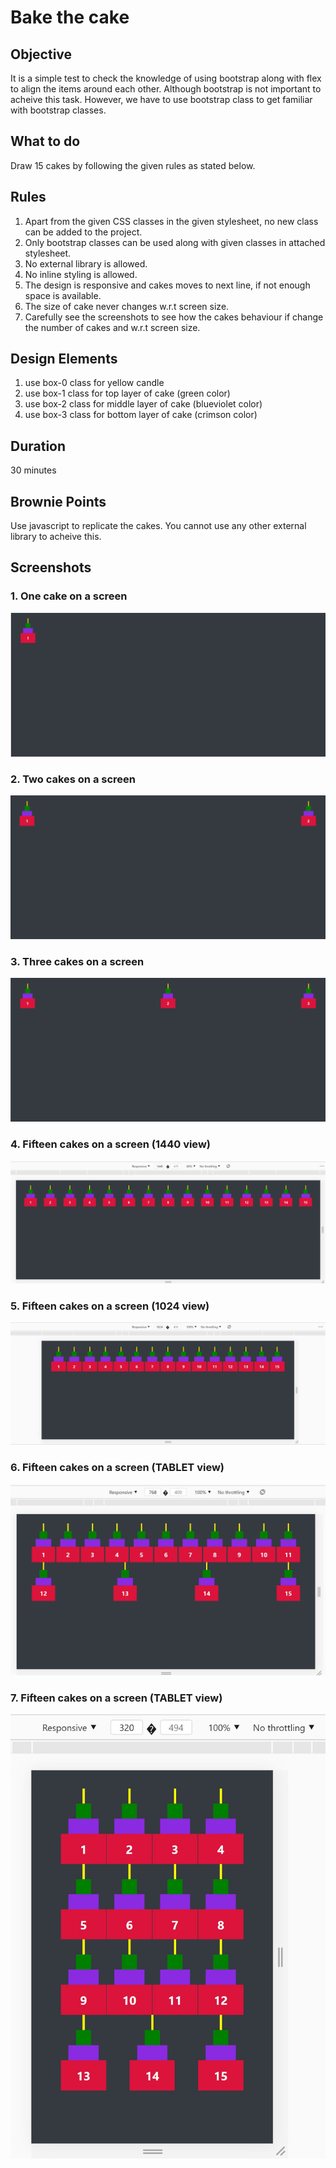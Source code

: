 # Bake the cake

## Objective

It is a simple test to check the knowledge of using bootstrap along with flex to align the items around each other. Although bootstrap is not important to acheive this task. However, we have to use bootstrap class to get familiar with bootstrap classes.

## What to do

Draw 15 cakes by following the given rules as stated below.

## Rules

1. Apart from the given CSS classes in the given stylesheet, no new class can be added to the project.
2. Only bootstrap classes can be used along with given classes in attached stylesheet.
3. No external library is allowed.
4. No inline styling is allowed.
5. The design is responsive and cakes moves to next line, if not enough space is available.
6. The size of cake never changes w.r.t screen size.
7. Carefully see the screenshots to see how the cakes behaviour if change the number of cakes and w.r.t screen size.

## Design Elements

1. use box-0 class for yellow candle
2. use box-1 class for top layer of cake (green color)
3. use box-2 class for middle layer of cake (blueviolet color)
4. use box-3 class for bottom layer of cake (crimson color)

## Duration

30 minutes

## Brownie Points

Use javascript to replicate the cakes. You cannot use any other external library to acheive this.

## Screenshots

### 1. One cake on a screen

![1 Cake on a screen](/screenshots/1-on-a-screen.jpg)

### 2. Two cakes on a screen

![2 Cake on a screen](/screenshots/2-on-a-screen.jpg)

### 3. Three cakes on a screen

![3 Cake on a screen](/screenshots/3-on-a-screen.jpg)

### 4. Fifteen cakes on a screen (1440 view)

![15 Cake on a screen](/screenshots/1440-screenshot.jpg)

### 5. Fifteen cakes on a screen (1024 view)

![15 Cake on a screen](/screenshots/1024-screenshot.jpg)

### 6. Fifteen cakes on a screen (TABLET view)

![15 Cake on a screen](/screenshots/table-view.jpg)

### 7. Fifteen cakes on a screen (TABLET view)

![15 Cake on a screen](/screenshots/mobile-view-320.jpg)
